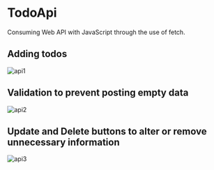 # TodoApi

Consuming Web API with JavaScript through the use of fetch.

## Adding todos
![api1](https://user-images.githubusercontent.com/69810072/191631348-0af95ad7-7108-45c4-b837-05ac2ad33395.jpg)


## Validation to prevent posting empty data
![api2](https://user-images.githubusercontent.com/69810072/191631376-7d51c8f0-c01c-4a20-a571-2764417c3744.jpg)


## Update and Delete buttons to alter or remove unnecessary information
![api3](https://user-images.githubusercontent.com/69810072/191631385-59e7c146-cd4f-46c7-b439-0fd772f2e2fd.jpg)
